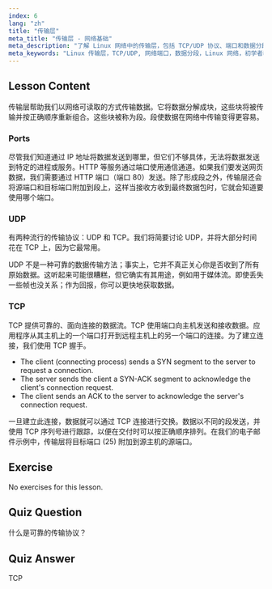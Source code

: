 ```yaml
---
index: 6
lang: "zh"
title: "传输层"
meta_title: "传输层 - 网络基础"
meta_description: "了解 Linux 网络中的传输层，包括 TCP/UDP 协议、端口和数据分段。理解数据如何可靠传输。"
meta_keywords: "Linux 传输层，TCP/UDP, 网络端口，数据分段，Linux 网络，初学者教程，网络协议"
---
```


## Lesson Content

传输层帮助我们以网络可读取的方式传输数据。它将数据分解成块，这些块将被传输并按正确顺序重新组合。这些块被称为段。段使数据在网络中传输变得更容易。

### Ports

尽管我们知道通过 IP 地址将数据发送到哪里，但它们不够具体，无法将数据发送到特定的进程或服务。HTTP 等服务通过端口使用通信通道。如果我们要发送网页数据，我们需要通过 HTTP 端口（端口 80）发送。除了形成段之外，传输层还会将源端口和目标端口附加到段上，这样当接收方收到最终数据包时，它就会知道要使用哪个端口。

### UDP

有两种流行的传输协议：UDP 和 TCP。我们将简要讨论 UDP，并将大部分时间花在 TCP 上，因为它最常用。

UDP 不是一种可靠的数据传输方法；事实上，它并不真正关心你是否收到了所有原始数据。这听起来可能很糟糕，但它确实有其用途，例如用于媒体流。即使丢失一些帧也没关系；作为回报，你可以更快地获取数据。

### TCP

TCP 提供可靠的、面向连接的数据流。TCP 使用端口向主机发送和接收数据。应用程序从其主机上的一个端口打开到远程主机上的另一个端口的连接。为了建立连接，我们使用 TCP 握手。

- The client (connecting process) sends a SYN segment to the server to request a connection.
- The server sends the client a SYN-ACK segment to acknowledge the client's connection request.
- The client sends an ACK to the server to acknowledge the server's connection request.

一旦建立此连接，数据就可以通过 TCP 连接进行交换。数据以不同的段发送，并使用 TCP 序列号进行跟踪，以便在交付时可以按正确顺序排列。在我们的电子邮件示例中，传输层将目标端口 (25) 附加到源主机的源端口。

## Exercise

No exercises for this lesson.

## Quiz Question

什么是可靠的传输协议？

## Quiz Answer

TCP
